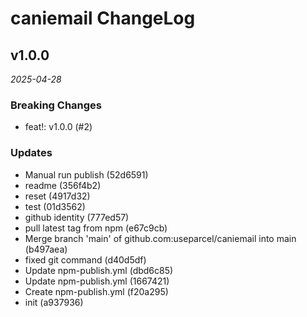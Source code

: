 # caniemail ChangeLog

## v1.0.0

_2025-04-28_

### Breaking Changes

- feat!: v1.0.0 (#2)

### Updates

- Manual run publish (52d6591)
- readme (356f4b2)
- reset (4917d32)
- test (01d3562)
- github identity (777ed57)
- pull latest tag from npm (e67c9cb)
- Merge branch 'main' of github.com:useparcel/caniemail into main (b497aea)
- fixed git command (d40d5df)
- Update npm-publish.yml (dbd6c85)
- Update npm-publish.yml (1667421)
- Create npm-publish.yml (f20a295)
- init (a937936)
